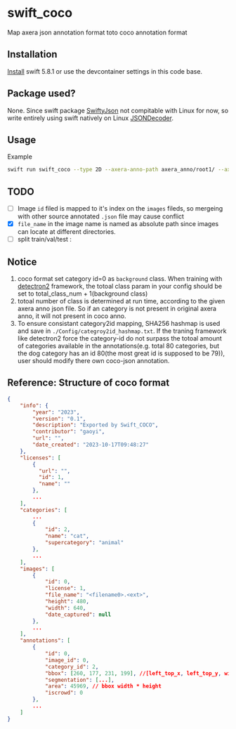 # swift_coco
Map axera json annotation format toto coco annotation format

## Installation
[Install](https://www.swift.org/install/) swift 5.8.1 or use the devcontainer settings in this code base.

## Package used?
None. Since swift package [SwiftyJson](https://swiftpackageindex.com/SwiftyJSON/SwiftyJSON) not compitable with Linux for now, so write entirely using swift natively on Linux [JSONDecoder](https://developer.apple.com/documentation/foundation/jsondecoder).

## Usage

Example

```bash
swift run swift_coco --type 2D --axera-anno-path axera_anno/root1/ --axera-anno-path axera_anno/root2/ --axera-img-path /example/axera_img/root --out-json-path out.json
```

## TODO

- [ ] Image `id` filed is mapped to it's index on the `images` fileds, so mergeing with other source annotated `.json` file may cause conflict
- [x] `file_name` in the image name is named as absolute path since images can locate at different directories.
- [ ] split train/val/test :

## Notice

1. coco format set category id=0 as `background` class. When training with [detectron2](https://github.com/facebookresearch/detectron2) framework, the totoal class param in your config should be set to total_class_num + 1(background class)
1. totoal number of class is determined at run time, according to the given axera anno json file. So if an category is not present in original axera anno, it will not present in coco anno.
1. To ensure consistant category2id mapping, SHA256 hashmap is used and save in `./Config/categroy2id_hashmap.txt`. If the traning framework like detectron2 force the category-id do not surpass the totoal amount of categories available in the annotations(e.g. total 80 categories, but the dog category has an id 80(the most great id is supposed to be 79)), user should modify there own coco-json annotation.

## Reference: Structure of coco format
```json
{
    "info": {
        "year": "2023",
        "version": "0.1",
        "description": "Exported by Swift_COCO",
        "contributor": "gaoyi",
        "url": "",
        "date_created": "2023-10-17T09:48:27"
    },
    "licenses": [
        {
          "url": "",
          "id": 1,
          "name": ""
        },
        ...
    ],
    "categories": [
        ...
        {
            "id": 2,
            "name": "cat",
            "supercategory": "animal"
        },
        ...
    ],
    "images": [
        {
            "id": 0,
            "license": 1,
            "file_name": "<filename0>.<ext>",
            "height": 480,
            "width": 640,
            "date_captured": null
        },
        ...
    ],
    "annotations": [
        {
            "id": 0,
            "image_id": 0,
            "category_id": 2,
            "bbox": [260, 177, 231, 199], //[left_top_x, left_top_y, width, height]
            "segmentation": [...],
            "area": 45969, // bbox width * height
            "iscrowd": 0
        },
        ...
    ]
}
```